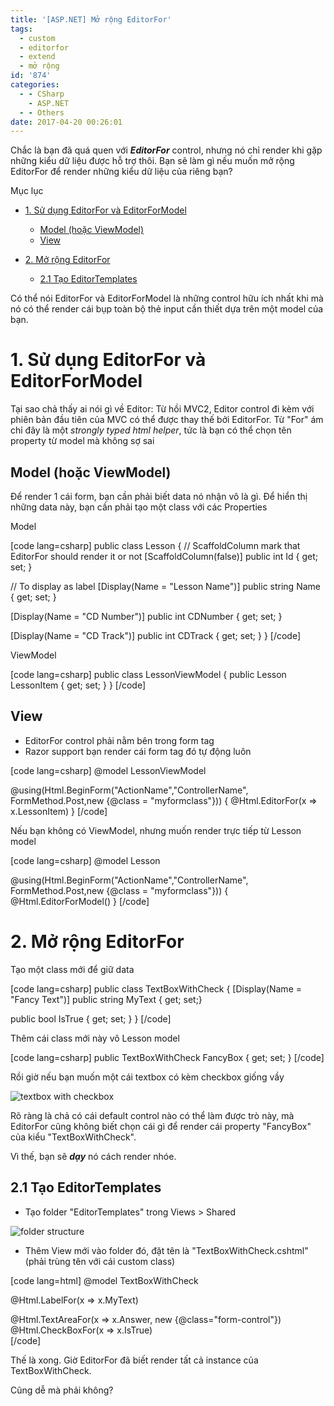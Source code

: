 ```yaml
---
title: '[ASP.NET] Mở rộng EditorFor'
tags:
  - custom
  - editorfor
  - extend
  - mở rộng
id: '874'
categories:
  - - CSharp
    - ASP.NET
  - - Others
date: 2017-04-20 00:26:01
---
```


Chắc là bạn đã quá quen với **_EditorFor_** control, nhưng nó chỉ render khi gặp những kiểu dữ liệu được hỗ trợ thôi. Bạn sẽ làm gì nếu muốn mở rộng EditorFor để render những kiểu dữ liệu của riêng bạn?
<!-- more -->
Mục lục

*   [1. Sử dụng EditorFor và EditorForModel](#1-sử-dụng-editorfor-và-editorformodel)
    
    *   [Model (hoặc ViewModel)](#model-hoặc-viewmodel)
    *   [View](#view)
*   [2. Mở rộng EditorFor](#2-mở-rộng-editorfor)
    
    *   [2.1 Tạo EditorTemplates](#21-tạo-editortemplates)

Có thể nói EditorFor và EditorForModel là những control hữu ích nhất khi mà nó có thể render cái bụp toàn bộ thẻ input cần thiết dựa trên một model của bạn.

# 1. Sử dụng EditorFor và EditorForModel

Tại sao chả thấy ai nói gì về Editor: Từ hồi MVC2, Editor control đi kèm với phiên bản đầu tiên của MVC có thể được thay thế bởi EditorFor. Từ "For" ám chỉ đây là một _strongly typed html helper_, tức là bạn có thể chọn tên property từ model mà không sợ sai

## Model (hoặc ViewModel)

Để render 1 cái form, bạn cần phải biết data nó nhận vô là gì. Để hiển thị những data này, bạn cần phải tạo một class với các Properties

Model

\[code lang=csharp\] public class Lesson { // ScaffoldColumn mark that EditorFor should render it or not \[ScaffoldColumn(false)\] public int Id { get; set; }

// To display as label \[Display(Name = "Lesson Name")\] public string Name { get; set; }

\[Display(Name = "CD Number")\] public int CDNumber { get; set; }

\[Display(Name = "CD Track")\] public int CDTrack { get; set; } } \[/code\]

ViewModel

\[code lang=csharp\] public class LessonViewModel { public Lesson LessonItem { get; set; } } \[/code\]

## View

*   EditorFor control phải nằm bên trong form tag
*   Razor support bạn render cái form tag đó tự động luôn

\[code lang=csharp\] @model LessonViewModel

@using(Html.BeginForm("ActionName","ControllerName", FormMethod.Post,new {@class = "myformclass"})) { @Html.EditorFor(x => x.LessonItem) } \[/code\]

Nếu bạn không có ViewModel, nhưng muốn render trực tiếp từ Lesson model

\[code lang=csharp\] @model Lesson

@using(Html.BeginForm("ActionName","ControllerName", FormMethod.Post,new {@class = "myformclass"})) { @Html.EditorForModel() } \[/code\]

# 2. Mở rộng EditorFor

Tạo một class mới để giữ data

\[code lang=csharp\] public class TextBoxWithCheck { \[Display(Name = "Fancy Text")\] public string MyText { get; set;}

public bool IsTrue { get; set; } } \[/code\]

Thêm cái class mới này vô Lesson model

\[code lang=csharp\] public TextBoxWithCheck FancyBox { get; set; } \[/code\]

Rồi giờ nếu bạn muốn một cái textbox có kèm checkbox giống vầy

![textbox with checkbox](https://farm3.staticflickr.com/2897/33308184454_8240d60dd1_o.png)

Rõ ràng là chả có cái default control nào có thể làm được trò này, mà EditorFor cũng không biết chọn cái gì để render cái property "FancyBox" của kiểu "TextBoxWithCheck".

Vì thế, bạn sẽ **_dạy_** nó cách render nhóe.

## 2.1 Tạo EditorTemplates

*   Tạo folder "EditorTemplates" trong Views > Shared

![folder structure](https://farm3.staticflickr.com/2855/34151179025_3e849d7d2c_o.png)

*   Thêm View mới vào folder đó, đặt tên là "TextBoxWithCheck.cshtml" (phải trùng tên với cái custom class)

\[code lang=html\] @model TextBoxWithCheck

@Html.LabelFor(x => x.MyText) <div class="input-group"> @Html.TextAreaFor(x => x.Answer, new {@class="form-control"}) <span class="input-group-addon"> @Html.CheckBoxFor(x => x.IsTrue) </span> </div> \[/code\]

Thế là xong. Giờ EditorFor đã biết render tất cả instance của TextBoxWithCheck.

Cũng dễ mà phải không?